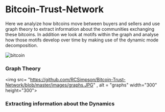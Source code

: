 # Bitcoin-Trust-Network
Here we analyize how bitcoins move between buyers and sellers and use graph theory to extract information about the communities exchanging these bitcoins. In addition we look at motifs within the graph and analyse how those motifs develop over time by making use of the dynamic mode decomposition. 

<img  src= https://bitcoin.org/img/home/bitcoin-img.svg?1601014243, alt = "bitcoin" width="300" height="300">


### Graph Theory
<img src= "https://github.com/RCSimpson/Bitcoin-Trust-Network/blob/master/images/graphs.JPG" , alt = "graphs" width="300" height="300">

### Extracting information about the Dynamics
